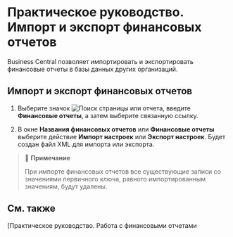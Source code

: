 # Практическое руководство. Импорт и экспорт финансовых отчетов 							 

Business Central позволяет импортировать и экспортировать финансовые отчеты в базы данных других организаций.

 

## Импорт и экспорт финансовых отчетов

 

1. Выберите значок ![Поиск страницы или отчета](https://docs.microsoft.com/ru-ru/dynamics-nav-app/media/ui-search/search_small.png), введите  **Финансовые отчеты**, а затем выберите связанную ссылку.

2. В окне **Названия финансовых отчетов** или **Финансовые отчеты** выберите действие **Импорт настроек** или **Экспорт настроек**. Будет создан файл XML для импорта или экспорта.

   

>  :speech_balloon: **Примечание**
>
> При импорте финансовых отчетов все существующие записи со значениями первичного ключа, равного импортированным значениям, будут удалены.

 

## См. также

 [Практическое руководство. Работа с финансовыми отчетами